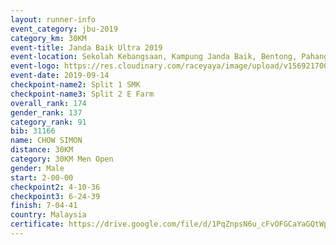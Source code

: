 ```yaml
---
layout: runner-info 
event_category: jbu-2019 
category_km: 30KM 
event-title: Janda Baik Ultra 2019 
event-location: Sekolah Kebangsaan, Kampung Janda Baik, Bentong, Pahang, Malaysia 
event-logo: https://res.cloudinary.com/raceyaya/image/upload/v1569217009/logo/janda-baik_vch1pc.jpg 
event-date: 2019-09-14 
checkpoint-name2: Split 1 SMK 
checkpoint-name3: Split 2 E Farm 
overall_rank: 174
gender_rank: 137
category_rank: 91
bib: 31166
name: CHOW SIMON
distance: 30KM
category: 30KM Men Open
gender: Male
start: 2-00-00
checkpoint2: 4-10-36
checkpoint3: 6-24-39
finish: 7-04-41
country: Malaysia
certificate: https://drive.google.com/file/d/1PqZnpsN6u_cFvOFGCaYaGQtWpi8q4Lap/view?usp=sharing
---
```

